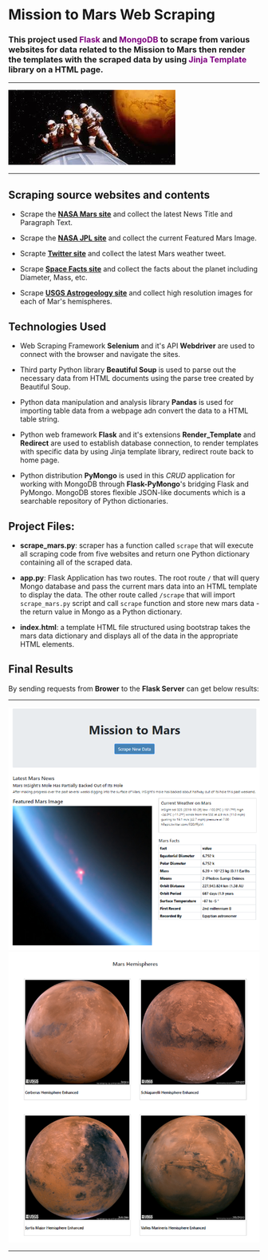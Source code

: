 
# Mission to Mars Web Scraping

### This project used <span style="color:purple ;">**Flask**</span> and <span style="color:purple;">**MongoDB**</span> to scrape from various websites for data related to the Mission to Mars then render the templates with the scraped data by using <span style="color:purple;">**Jinja Template**</span> library on a HTML page. 

- - -

![mission_to_mars1.jpg](images/mission_to_mars1.jpg)

- - -



## Scraping source websites and contents

* Scrape the [**NASA Mars site**](https://mars.nasa.gov/news/) and collect the latest News Title and Paragraph Text. 

* Scrape the [**NASA JPL site**](https://www.jpl.nasa.gov/spaceimages/?search=&category=Mars) and collect the current Featured Mars Image.

* Scrapte [**Twitter site**](https://twitter.com/marswxreport?lang=en) and collect the latest Mars weather tweet. 

* Scrape [**Space Facts site**](https://space-facts.com/mars/) and collect the facts about the planet including Diameter, Mass, etc.

* Scrape [**USGS Astrogeology site**](https://astrogeology.usgs.gov/search/results?q=hemisphere+enhanced&k1=target&v1=Mars) and collect high resolution images for each of Mar's hemispheres.

## Technologies Used

* Web Scraping Framework **Selenium** and it's API **Webdriver** are used to connect with the browser and navigate the sites.

* Third party Python library **Beautiful Soup** is used to parse out the necessary data from HTML documents using the parse tree created by Beautiful Soup.

* Python data manipulation and analysis library **Pandas** is used for importing table data from a webpage adn convert the data to a HTML table string. 

* Python web framework **Flask** and it's extensions **Render_Template** and **Redirect** are used to establish database connection,  to render templates with specific data by using Jinja template library, redirect route back to home page.

* Python distribution **PyMongo** is used in this *CRUD* application for working with MongoDB through **Flask-PyMongo**'s bridging Flask and PyMongo. MongoDB stores flexible JSON-like documents which is a searchable repository of Python dictionaries. 

## Project Files:

* **scrape_mars.py**: scraper has a function called `scrape` that will execute all scraping code from five websites and return one Python dictionary containing all of the scraped data. 

* **app.py**: Flask Application has two routes. The root route `/` that will query Mongo database and pass the current mars data into an HTML template to display the data. The other route called `/scrape` that will import `scrape_mars.py` script and call `scrape` function and store new mars data - the return value in Mongo as a Python dictionary. 

* **index.html**: a template HTML file structured using bootstrap takes the mars data dictionary and displays all of the data in the appropriate HTML elements.


## Final Results

By sending requests from **Brower** to the **Flask Server** can get below results: 

- - -

![result_1.png](resultimages/result_1.png)
![result_2.png](resultimages/result_2.png)

- - -
